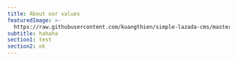 ```yaml
---
title: About our values
featuredImage: >-
  https://raw.githubusercontent.com/kuangthien/simple-lazada-cms/master/public/images/uploads/12791090_10153215926741503_5300814652029003915_n.jpg
subtitle: hahaha
section1: test
section2: ok
---
```


